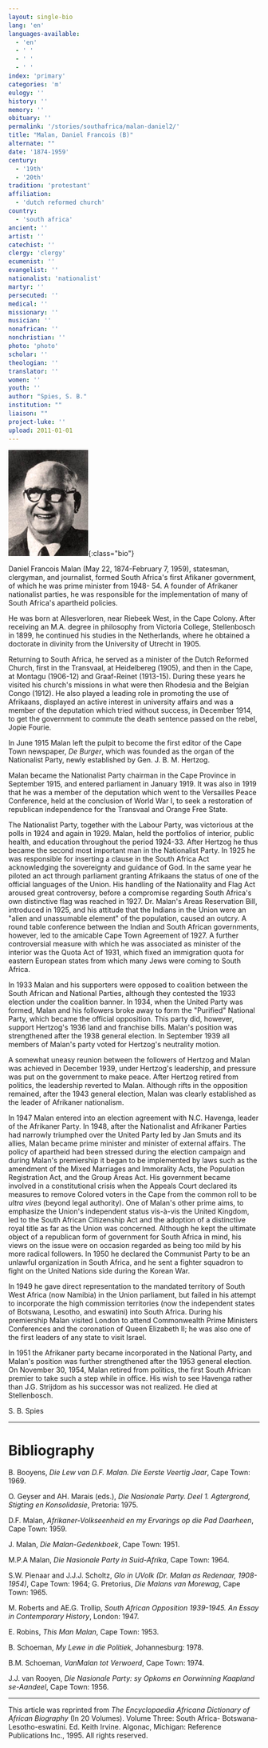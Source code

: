 ```yaml
---
layout: single-bio
lang: 'en'
languages-available:
  - 'en'
  - ' '
  - ' '
  - ' '
index: 'primary'
categories: 'm'
eulogy: ''
history: ''
memory: ''
obituary: ''
permalink: '/stories/southafrica/malan-daniel2/'
title: "Malan, Daniel Francois (B)"
alternate: ""
date: '1874-1959'
century:
  - '19th'
  - '20th'
tradition: 'protestant'
affiliation:
  - 'dutch reformed church'
country:
  - 'south africa'
ancient: ''
artist: ''
catechist: ''
clergy: 'clergy'
ecumenist: ''
evangelist: ''
nationalist: 'nationalist'
martyr: ''
persecuted: ''
medical: ''
missionary: ''
musician: ''
nonafrican: ''
nonchristian: ''
photo: 'photo'
scholar: ''
theologian: ''
translator: ''
women: ''
youth: ''
author: "Spies, S. B."
institution: ""
liaison: ""
project-luke: ''
upload: 2011-01-01
---
```


![Daniel Malan](/images/bio-pics/southafrica/malan-daniel2/malan_daniel_francois.jpg){:class="bio"}

Daniel Francois Malan (May 22, 1874-February 7, 1959), statesman, clergyman, and journalist, formed South Africa's first Afikaner government, of which he was prime minister from 1948- 54. A founder of Afrikaner nationalist parties, he was responsible for the implementation of many of South Africa's apartheid policies.

He was born at Allesverloren, near Riebeek West, in the Cape Colony. After receiving an M.A. degree in philosophy from Victoria College, Stellenbosch in 1899, he continued his studies in the Netherlands, where he obtained a doctorate in divinity from the University of Utrecht in 1905.

Returning to South Africa, he served as a minister of the Dutch Reformed Church, first in the Transvaal, at Heidelbereg (1905), and then in the Cape, at Montagu (1906-12) and Graaf-Reinet (1913-15). During these years he visited his church's missions in what were then Rhodesia and the Belgian Congo (1912). He also played a leading role in promoting the use of Afrikaans, displayed an active interest in university affairs and was a member of the deputation which tried without success, in December 1914, to get the government to commute the death sentence passed on the rebel, Jopie Fourie.

In June 1915 Malan left the pulpit to become the first editor of the Cape Town newspaper, *De Burger*, which was founded as the organ of the Nationalist Party, newly established by Gen. J. B. M. Hertzog.

Malan became the Nationalist Party chairman in the Cape Province in September 1915, and entered parliament in January 1919. It was also in 1919 that he was a member of the deputation which went to the Versailles Peace Conference, held at the conclusion of World War I, to seek a restoration of republican independence for the Transvaal and Orange Free State.

The Nationalist Party, together with the Labour Party, was victorious at the polls in 1924 and again in 1929. Malan, held the portfolios of interior, public health, and education throughout the period 1924-33. After Hertzog he thus became the second most important man in the Nationalist Party. In 1925 he was responsible for inserting a clause in the South Africa Act acknowledging the sovereignty and guidance of God. In the same year he piloted an act through parliament granting Afrikaans the status of one of the official languages of the Union. His handling of the Nationality and Flag Act aroused great controversy, before a compromise regarding South Africa's own distinctive flag was reached in 1927. Dr. Malan's Areas Reservation Bill, introduced in 1925, and his attitude that the Indians in the Union were an "alien and unassumable element" of the population, caused an outcry. A round table conference between the Indian and South African governments, however, led to the amicable Cape Town Agreement of 1927. A further controversial measure with which he was associated as minister of the interior was the Quota Act of 1931, which fixed an immigration quota for eastern European states from which many Jews were coming to South Africa.

In 1933 Malan and his supporters were opposed to coalition between the South African and National Parties, although they contested the 1933 election under the coalition banner. In 1934, when the United Party was formed, Malan and his followers broke away to form the "Purified" National Party, which became the official opposition. This party did, however, support Hertzog's 1936 land and franchise bills. Malan's position was strengthened after the 1938 general election. In September 1939 all members of Malan's party voted for Hertzog's neutrality motion.

A somewhat uneasy reunion between the followers of Hertzog and Malan was achieved in December 1939, under Hertzog's leadership, and pressure was put on the government to make peace. After Hertzog retired from politics, the leadership reverted to Malan. Although rifts in the opposition remained, after the 1943 general election, Malan was clearly established as the leader of Afrikaner nationalism.

In 1947 Malan entered into an election agreement with N.C. Havenga, leader of the Afrikaner Party. In 1948, after the Nationalist and Afrikaner Parties had narrowly triumphed over the United Party led by Jan Smuts and its allies, Malan became prime minister and minister of external affairs. The policy of apartheid had been stressed during the election campaign and during Malan's premiership it began to be implemented by laws such as the amendment of the Mixed Marriages and Immorality Acts, the Population Registration Act, and the Group Areas Act. His government became involved in a constitutional crisis when the Appeals Court declared its measures to remove Colored voters in the Cape from the common roll to be *ultra vires* (beyond legal authority). One of Malan's other prime aims, to emphasize the Union's independent status vis-à-vis the United Kingdom, led to the South African Citizenship Act and the adoption of a distinctive royal title as far as the Union was concerned. Although he kept the ultimate object of a republican form of government for South Africa in mind, his views on the issue were on occasion regarded as being too mild by his more radical followers. In 1950 he declared the Communist Party to be an unlawful organization in South Africa, and he sent a fighter squadron to fight on the United Nations side during the Korean War.

In 1949 he gave direct representation to the mandated territory of South West Africa (now Namibia) in the Union parliament, but failed in his attempt to incorporate the high commission territories (now the independent states of Botswana, Lesotho, and eswatini) into South Africa.
During his premiership Malan visited London to attend Commonwealth Prime Ministers Conferences and the coronation of Queen Elizabeth II; he was also one of the first leaders of any state to visit Israel.

In 1951 the Afrikaner party became incorporated in the National Party, and Malan's position was further strengthened after the 1953 general election. On November 30, 1954, Malan retired from politics, the first South African premier to take such a step while in office. His wish to see Havenga rather than J.G. Strijdom as his successor was not realized. He died at Stellenbosch.

S. B. Spies

---

# Bibliography

B. Booyens, *Die Lew van D.F. Malan. Die Eerste Veertig Jaar*, Cape Town: 1969.

O. Geyser and AH. Marais (eds.), *Die Nasionale Party. Deel 1. Agtergrond, Stigting en Konsolidasie*, Pretoria: 1975.

D.F. Malan, *Afrikaner-Volkseenheid en my Ervarings op die Pad Daarheen*, Cape Town: 1959.

J. Malan, *Die Malan-Gedenkboek*, Cape Town: 1951.

M.P.A Malan, *Die Nasionale Party in Suid-Afrika*, Cape Town: 1964.

S.W. Pienaar and J.J.J. Scholtz, *Glo in UVolk (Dr. Malan as Redenaar, 1908-1954)*, Cape Town: 1964; G. Pretorius, *Die Malans van Morewag*, Cape Town: 1965.

M. Roberts and AE.G. Trollip, *South African Opposition 1939-1945. An Essay in Contemporary History*, London: 1947.

E. Robins, *This Man Malan*, Cape Town: 1953.

B. Schoeman, *My Lewe in die Politiek*, Johannesburg: 1978.

B.M. Schoeman, *VanMalan tot Verwoerd*, Cape Town: 1974.

J.J. van Rooyen, *Die Nasionale Party: sy Opkoms en Oorwinning Kaapland se-Aandeel*, Cape Town: 1956.

---

This article was reprinted from *The Encyclopaedia Africana Dictionary of African Biography* (In 20 Volumes). Volume Three: South Africa- Botswana-Lesotho-eswatini. Ed. Keith Irvine. Algonac, Michigan: Reference Publications Inc., 1995.  All rights reserved.
